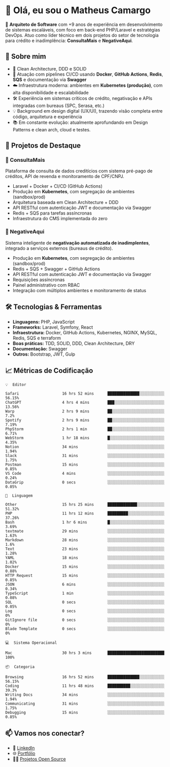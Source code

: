 # 👋 Olá, eu sou o Matheus Camargo

🎯 **Arquiteto de Software** com +9 anos de experiência em desenvolvimento de sistemas escaláveis, com foco em back-end PHP/Laravel e estratégias DevOps. Atuo como líder técnico em dois projetos do setor de tecnologia para crédito e inadimplência: **ConsultaMais** e **NegativeAqui**.

## 🧠 Sobre mim

- 🚀 Clean Architecture, DDD e SOLID
- 🔁 Atuação com pipelines CI/CD usando **Docker**, **GitHub Actions**, **Redis**, **SQS** e documentação via **Swagger**
- ☁️ Infraestrutura moderna: ambientes em **Kubernetes (produção)**, com alta disponibilidade e escalabilidade
- 🛠️ Experiência em sistemas críticos de crédito, negativação e APIs integradas com bureaus (SPC, Serasa, etc.)
- 💡 Background em design digital (UX/UI), trazendo visão completa entre código, arquitetura e experiência
- 📚 Em constante evolução: atualmente aprofundando em Design Patterns e clean arch, cloud e testes.

## 🚧 Projetos de Destaque

### 🔹 ConsultaMais
Plataforma de consulta de dados creditícios com sistema pré-pago de créditos, API de revenda e monitoramento de CPF/CNPJ.

- Laravel + Docker + CI/CD (GitHub Actions)
- Produção em **Kubernetes**, com segregação de ambientes (sandbox/prod)
- Arquitetura baseada em Clean Architecture + DDD
- API RESTful com autenticação JWT e documentação via Swagger
- Redis + SQS para tarefas assíncronas
- Infraestrutura do CMS implementada do zero

### 🔹 NegativeAqui
Sistema inteligente de **negativação automatizada de inadimplentes**, integrado a serviços externos (bureaus de crédito).

- Produção em **Kubernetes**, com segregação de ambientes (sandbox/prod)
- Redis + SQS + Swagger + GitHub Actions
- API RESTful com autenticação JWT e documentação via Swagger
- Requisições assíncronas
- Painel administrativo com RBAC
- Integração com múltiplos ambientes e monitoramento de status

## 🛠️ Tecnologias & Ferramentas

- **Linguagens:** PHP, JavaScript
- **Frameworks:** Laravel, Symfony, React
- **Infraestrutura:** Docker, GitHub Actions, Kubernetes, NGINX, MySQL, Redis, SQS e terraform
- **Boas práticas:** TDD, SOLID, DDD, Clean Architecture, DRY
- **Documentação:** Swagger
- **Outros:** Bootstrap, JWT, Gulp

## 📈 Métricas de Codificação

```text
💡  Editor

Safari                   16 hrs 52 mins      ██████████████░░░░░░░░░░░     56.15%
ChatGPT                  4 hrs 4 mins        ███░░░░░░░░░░░░░░░░░░░░░░     13.56%
Warp                     2 hrs 9 mins        ██░░░░░░░░░░░░░░░░░░░░░░░       7.2%
Spotify                  2 hrs 9 mins        ██░░░░░░░░░░░░░░░░░░░░░░░      7.19%
PhpStorm                 2 hrs 1 min         ██░░░░░░░░░░░░░░░░░░░░░░░      6.71%
WebStorm                 1 hr 18 mins        █░░░░░░░░░░░░░░░░░░░░░░░░      4.35%
Notion                   34 mins             ░░░░░░░░░░░░░░░░░░░░░░░░░      1.94%
Slack                    31 mins             ░░░░░░░░░░░░░░░░░░░░░░░░░      1.75%
Postman                  15 mins             ░░░░░░░░░░░░░░░░░░░░░░░░░      0.85%
VS Code                  4 mins              ░░░░░░░░░░░░░░░░░░░░░░░░░      0.24%
DataGrip                 0 secs              ░░░░░░░░░░░░░░░░░░░░░░░░░      0.05%
```
```text
💬  Linguagem

Other                    15 hrs 25 mins      █████████████░░░░░░░░░░░░     51.32%
PHP                      11 hrs 12 mins      █████████░░░░░░░░░░░░░░░░     37.26%
Bash                     1 hr 6 mins         █░░░░░░░░░░░░░░░░░░░░░░░░      3.69%
textmate                 29 mins             ░░░░░░░░░░░░░░░░░░░░░░░░░      1.63%
Markdown                 28 mins             ░░░░░░░░░░░░░░░░░░░░░░░░░       1.6%
Text                     23 mins             ░░░░░░░░░░░░░░░░░░░░░░░░░      1.28%
YAML                     18 mins             ░░░░░░░░░░░░░░░░░░░░░░░░░      1.02%
Docker                   15 mins             ░░░░░░░░░░░░░░░░░░░░░░░░░      0.88%
HTTP Request             15 mins             ░░░░░░░░░░░░░░░░░░░░░░░░░      0.85%
JSON                     6 mins              ░░░░░░░░░░░░░░░░░░░░░░░░░      0.34%
TypeScript               1 min               ░░░░░░░░░░░░░░░░░░░░░░░░░      0.08%
SQL                      0 secs              ░░░░░░░░░░░░░░░░░░░░░░░░░      0.05%
Log                      0 secs              ░░░░░░░░░░░░░░░░░░░░░░░░░         0%
GitIgnore file           0 secs              ░░░░░░░░░░░░░░░░░░░░░░░░░         0%
Blade Template           0 secs              ░░░░░░░░░░░░░░░░░░░░░░░░░         0%
```
```text
💻  Sistema Operacional

Mac                      30 hrs 3 mins       █████████████████████████       100%
```
```text
📦  Categoria

Browsing                 16 hrs 52 mins      ██████████████░░░░░░░░░░░     56.15%
Coding                   11 hrs 48 mins      ██████████░░░░░░░░░░░░░░░      39.3%
Writing Docs             34 mins             ░░░░░░░░░░░░░░░░░░░░░░░░░      1.94%
Communicating            31 mins             ░░░░░░░░░░░░░░░░░░░░░░░░░      1.75%
Debugging                15 mins             ░░░░░░░░░░░░░░░░░░░░░░░░░      0.85%
```

## 📫 Vamos nos conectar?

- 💼 [LinkedIn](https://www.linkedin.com/in/matheuscamargoxavier)
- 🌐 [Portfólio](https://matheuscamargo.co)
- 🧑‍💻 [Projetos Open Source](https://github.com/bymatheus)
